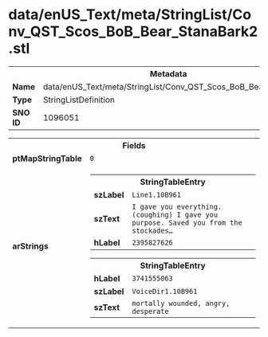 <h1>data/enUS_Text/meta/StringList/Conv_QST_Scos_BoB_Bear_StanaBark2.stl</h1><table><tr><th colspan="100%">Metadata</th></tr><tr><td><b>Name</b></td><td>data/enUS_Text/meta/StringList/Conv_QST_Scos_BoB_Bear_StanaBark2.stl</td></tr><tr><td><b>Type</b></td><td>StringListDefinition</td></tr><tr><td><b>SNO ID</b></td><td>1096051</td></tr></table>

<table><tr><th colspan="100%">Fields</th></tr><tr><td><b>ptMapStringTable</b></td><td><code>0</code></td></tr><tr><td><b>arStrings</b></td><td><table><tr><th colspan="100%">StringTableEntry</th></tr><tr><td><b>szLabel</b></td><td><code>Line1.10B961</code></td></tr><tr><td><b>szText</b></td><td><code>I gave you everything. (coughing) I gave you purpose. Saved you from the stockades…</code></td></tr><tr><td><b>hLabel</b></td><td><code>2395827626</code></td></tr></table>


<table><tr><th colspan="100%">StringTableEntry</th></tr><tr><td><b>hLabel</b></td><td><code>3741555063</code></td></tr><tr><td><b>szLabel</b></td><td><code>VoiceDir1.10B961</code></td></tr><tr><td><b>szText</b></td><td><code>mortally wounded, angry, desperate</code></td></tr></table>


</td></tr></table>

